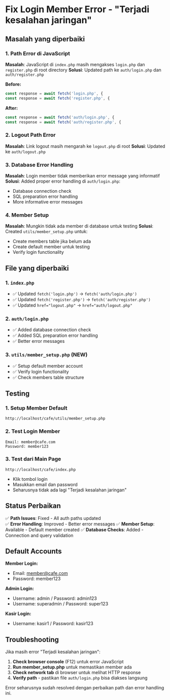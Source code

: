 # Fix Login Member Error - "Terjadi kesalahan jaringan"

## Masalah yang diperbaiki

### 1. **Path Error di JavaScript**

**Masalah**: JavaScript di `index.php` masih mengakses `login.php` dan `register.php` di root directory
**Solusi**: Updated path ke `auth/login.php` dan `auth/register.php`

**Before:**

```javascript
const response = await fetch('login.php', {
const response = await fetch('register.php', {
```

**After:**

```javascript
const response = await fetch('auth/login.php', {
const response = await fetch('auth/register.php', {
```

### 2. **Logout Path Error**

**Masalah**: Link logout masih mengarah ke `logout.php` di root
**Solusi**: Updated ke `auth/logout.php`

### 3. **Database Error Handling**

**Masalah**: Login member tidak memberikan error message yang informatif
**Solusi**: Added proper error handling di `auth/login.php`:

- Database connection check
- SQL preparation error handling
- More informative error messages

### 4. **Member Setup**

**Masalah**: Mungkin tidak ada member di database untuk testing
**Solusi**: Created `utils/member_setup.php` untuk:

- Create members table jika belum ada
- Create default member untuk testing
- Verify login functionality

## File yang diperbaiki

### 1. `index.php`

- ✅ Updated `fetch('login.php')` → `fetch('auth/login.php')`
- ✅ Updated `fetch('register.php')` → `fetch('auth/register.php')`
- ✅ Updated `href="logout.php"` → `href="auth/logout.php"`

### 2. `auth/login.php`

- ✅ Added database connection check
- ✅ Added SQL preparation error handling
- ✅ Better error messages

### 3. `utils/member_setup.php` (NEW)

- ✅ Setup default member account
- ✅ Verify login functionality
- ✅ Check members table structure

## Testing

### 1. Setup Member Default

```
http://localhost/cafe/utils/member_setup.php
```

### 2. Test Login Member

```
Email: member@cafe.com
Password: member123
```

### 3. Test dari Main Page

```
http://localhost/cafe/index.php
```

- Klik tombol login
- Masukkan email dan password
- Seharusnya tidak ada lagi "Terjadi kesalahan jaringan"

## Status Perbaikan

✅ **Path Issues**: Fixed - All auth paths updated  
✅ **Error Handling**: Improved - Better error messages
✅ **Member Setup**: Available - Default member created
✅ **Database Checks**: Added - Connection and query validation

## Default Accounts

**Member Login:**

- Email: member@cafe.com
- Password: member123

**Admin Login:**

- Username: admin / Password: admin123
- Username: superadmin / Password: super123

**Kasir Login:**

- Username: kasir1 / Password: kasir123

## Troubleshooting

Jika masih error "Terjadi kesalahan jaringan":

1. **Check browser console** (F12) untuk error JavaScript
2. **Run member_setup.php** untuk memastikan member ada
3. **Check network tab** di browser untuk melihat HTTP response
4. **Verify path** - pastikan file `auth/login.php` bisa diakses langsung

Error seharusnya sudah resolved dengan perbaikan path dan error handling ini.
